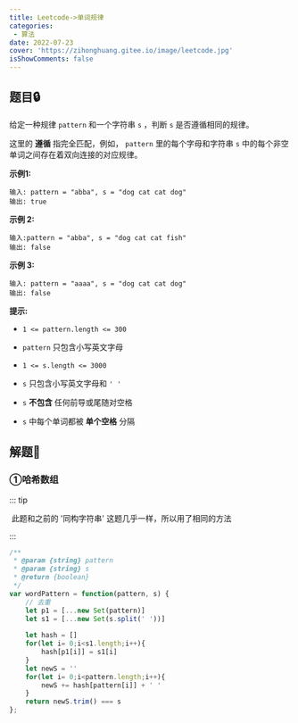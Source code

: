 ```yaml
---
title: Leetcode->单词规律
categories: 
 - 算法
date: 2022-07-23
cover: 'https://zihonghuang.gitee.io/image/leetcode.jpg'
isShowComments: false
---
```


## 题目:lock:

给定一种规律 `pattern` 和一个字符串 `s` ，判断 `s` 是否遵循相同的规律。

这里的 **遵循** 指完全匹配，例如， `pattern` 里的每个字母和字符串 `s` 中的每个非空单词之间存在着双向连接的对应规律。

**示例1:**

```
输入: pattern = "abba", s = "dog cat cat dog"
输出: true
```

**示例 2:**

```
输入:pattern = "abba", s = "dog cat cat fish"
输出: false
```

**示例 3:**

```
输入: pattern = "aaaa", s = "dog cat cat dog"
输出: false
```

**提示:**

- `1 <= pattern.length <= 300`

- `pattern` 只包含小写英文字母

- `1 <= s.length <= 3000`

- `s` 只包含小写英文字母和 `' '`

- `s` **不包含** 任何前导或尾随对空格

- `s` 中每个单词都被 **单个空格** 分隔

## 解题:key:

### ①哈希数组

::: tip

​	此题和之前的 '同构字符串' 这题几乎一样，所以用了相同的方法

:::

```javascript
/**
 * @param {string} pattern
 * @param {string} s
 * @return {boolean}
 */
var wordPattern = function(pattern, s) {
    // 去重
    let p1 = [...new Set(pattern)]
    let s1 = [...new Set(s.split(' '))]
    
    let hash = []
    for(let i= 0;i<s1.length;i++){
        hash[p1[i]] = s1[i]
    }
    let newS = ''
    for(let i= 0;i<pattern.length;i++){
        newS += hash[pattern[i]] + ' '
    }
    return newS.trim() === s
};
```

